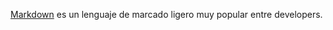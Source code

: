 [Markdown](https://nodeschool.io/s/) es un lenguaje de marcado ligero muy popular entre developers. 